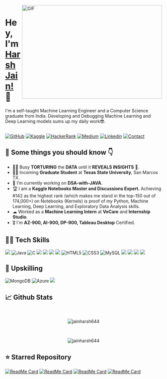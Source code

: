 <img align="right" alt="GIF" src="https://github.com/abhisheknaiidu/abhisheknaiidu/blob/master/code.gif?raw=true" width="450" height="300" />

# Hey, I'm [Harsh Jain!](https://jainharsh644.github.io/harsh/) 👋

I'm a self-taught Machine Learning Engineer and a Computer Science graduate from India. Developing and Debugging Machine Learning and Deep Learning models sums up my daily work😎.
<br/>
<br/>

[![GitHub](https://img.shields.io/badge/-GITHUB-grey?style=for-the-badge&logo=github)](https://github.com/jainharsh644)
[![Kaggle](https://img.shields.io/badge/FollowMe-Kaggle-orange?style=for-the-badge&logo=kaggle)](https://www.kaggle.com/harshjain123/code?scroll=true)
[![HackerRank](https://img.shields.io/badge/CP-HackerRank-darkblue?style=for-the-badge&logo=hackerrank)](https://www.hackerrank.com/jainharsh644)
[![Medium](https://img.shields.io/badge/FollowMe-MEDIUM-orange?style=for-the-badge&logo=medium)](https://jainharsh644.medium.com/)
[![Linkedin](https://img.shields.io/badge/Connect-Linkedin-blue?style=for-the-badge&logo=linkedin)](https://www.linkedin.com/in/harsh-jain-6b4502169/) 
[![Contact](https://img.shields.io/badge/Contact-GMAIL-yellow?style=for-the-badge&logo=gmail&logoColor=white)](mailto:m.jainharsh644@gmail.com)

<h2>🚀 Some things you should know 👇</h3>
<ul>
<li>👨‍🎓 Busy <b>TORTURING</b> the <b>DATA</b> until it <b>REVEALS INSIGHTS</b> 💯.</li>
<li>👨‍💻 Incoming <strong>Graduate Student</strong> at <strong>Texas State University</strong>, San Marcos TX.</li>
<li>🔭 I’m currently working on <strong>DSA-with-JAVA</strong>.</li>
<li>🏆 I am a <strong> Kaggle Notebooks Master and Discussions Expert.</strong> Achieving #142 as the highest rank (which makes me stand in the top-150 out of 174,000+) on Notebooks (Kernels) is proof of my Python, Machine Learning, Deep Learning, and Exploratory Data Analysis skills.</li>
<li>☁  Worked as a <strong>Machine Learning Intern</strong> at <strong>VeCare</strong> and <strong>Internship Studio</strong>.</li>
    <li>🎖 I'm <strong>AZ-900, AI-900, DP-900, Tableau Desktop</strong> Certified.</li>
</ul>
<h2>👨‍💻 Tech Skills</h3>
<div>
    <img src="https://img.shields.io/badge/python-%2314354C.svg?style=for-the-badge&logo=python&logoColor=white">
    <img alt="Java" src="https://img.shields.io/badge/java-%23ED8B00.svg?style=for-the-badge&logo=java&logoColor=white"/>
    <img alt="C" src="https://img.shields.io/badge/C-%235C6BC0.svg?style=for-the-badge&logo=java&logoColor=white"/>
    <img src="https://img.shields.io/badge/scikit--learn-%23F7931E.svg?style=for-the-badge&logo=scikit-learn&logoColor=white">
    <img src="https://img.shields.io/badge/pandas-%23150458.svg?style=for-the-badge&logo=pandas&logoColor=white">
    <img src="https://img.shields.io/badge/numpy-%23013243.svg?style=for-the-badge&logo=numpy&logoColor=white">
    <img src="https://img.shields.io/badge/TensorFlow-%23FF6F00.svg?style=for-the-badge&logo=TensorFlow&logoColor=white">
    <img alt="HTML5" src="https://img.shields.io/badge/html5-%23E34F26.svg?style=for-the-badge&logo=html5&logoColor=white"/>
    <img alt="CSS3" src="https://img.shields.io/badge/css3-%231572B6.svg?style=for-the-badge&logo=css3&logoColor=white"/>
    <img alt="MySQL" src="https://img.shields.io/badge/mysql-%2300f.svg?style=for-the-badge&logo=mysql&logoColor=white"/>
    <img src="https://img.shields.io/badge/tableau-%23150458.svg?style=for-the-badge&logo=tableau&logoColor=white">
    <img src="https://img.shields.io/badge/machinelearning-%23013243.svg?style=for-the-badge&logo=data&logoColor=white">
    <img src="https://img.shields.io/badge/exploratorydataanalysis-%23FF6F00.svg?style=for-the-badge&logo=data&logoColor=white">
    <img src="https://img.shields.io/badge/deeplearning-%23013243.svg?style=for-the-badge&logo=data&logoColor=white">
</div>

<h2>🌱 Upskilling</h3>
<div>
    <img alt="MongoDB" src ="https://img.shields.io/badge/MongoDB-%234ea94b.svg?style=for-the-badge&logo=mongodb&logoColor=white"/>
    <img alt="Azure" src="https://img.shields.io/badge/azure-%230072C6.svg?style=for-the-badge&logo=azure-devops&logoColor=white"/>
    <img src="https://img.shields.io/badge/git-%23F05033.svg?style=for-the-badge&logo=git&logoColor=white">
</div>

<h2>📈 Github Stats</h2>
<br/>
<p align="center">
<img align="center" src="https://github-readme-stats.vercel.app/api?username=jainharsh644&show_icons=true&locale=en&theme=algolia" alt="jainharsh644" />
</p>
<br />

<p align="center">
<img align="center" src="https://github-readme-streak-stats.herokuapp.com/?user=jainharsh644&theme=algolia&hide_border=true" alt="jainharsh644" />
</p>

## ⭐ Starred Repository

[![ReadMe Card](https://github-readme-stats.vercel.app/api/pin/?username=jainharsh644&repo=namaste-javascript-notes&show_owner=true&theme=algolia)](https://github.com/jainharsh644/Feature-Engineering-in-ML)
[![ReadMe Card](https://github-readme-stats.vercel.app/api/pin/?username=jainharsh644&repo=express-server-boilerplate&show_owner=true&theme=algolia)](https://github.com/jainharsh644/Hyper-Parameter-Tuning)
[![ReadMe Card](https://github-readme-stats.vercel.app/api/pin/?username=jainharsh644&repo=express-server-boilerplate-auth&show_owner=true&theme=algolia)](https://github.com/jainharsh644/Statistics-for-DS)
[![ReadMe Card](https://github-readme-stats.vercel.app/api/pin/?username=jainharsh644carefortheliving&repo=frontend&show_owner=true&theme=algolia)](https://github.com/jainharsh644/Let-s-Balance-our-Data-All-Techniques)
